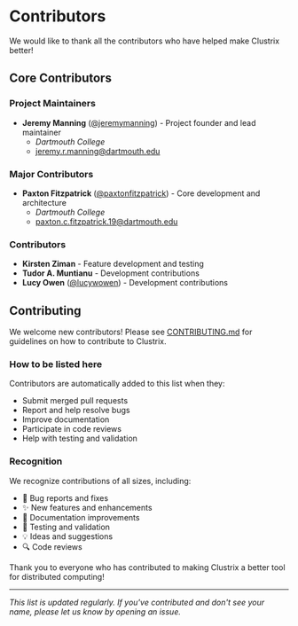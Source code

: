 # Contributors

We would like to thank all the contributors who have helped make Clustrix better!

## Core Contributors

### Project Maintainers
- **Jeremy Manning** ([@jeremymanning](https://github.com/jeremymanning)) - Project founder and lead maintainer
  - *Dartmouth College*
  - jeremy.r.manning@dartmouth.edu

### Major Contributors
- **Paxton Fitzpatrick** ([@paxtonfitzpatrick](https://github.com/paxtonfitzpatrick)) - Core development and architecture
  - *Dartmouth College*
  - paxton.c.fitzpatrick.19@dartmouth.edu

### Contributors
- **Kirsten Ziman** - Feature development and testing
- **Tudor A. Muntianu** - Development contributions
- **Lucy Owen** ([@lucywowen](https://github.com/lucywowen)) - Development contributions

## Contributing

We welcome new contributors! Please see [CONTRIBUTING.md](CONTRIBUTING.md) for guidelines on how to contribute to Clustrix.

### How to be listed here

Contributors are automatically added to this list when they:
- Submit merged pull requests
- Report and help resolve bugs
- Improve documentation
- Participate in code reviews
- Help with testing and validation

### Recognition

We recognize contributions of all sizes, including:
- 🐛 Bug reports and fixes
- ✨ New features and enhancements  
- 📖 Documentation improvements
- 🧪 Testing and validation
- 💡 Ideas and suggestions
- 🔍 Code reviews

Thank you to everyone who has contributed to making Clustrix a better tool for distributed computing!

---

*This list is updated regularly. If you've contributed and don't see your name, please let us know by opening an issue.*